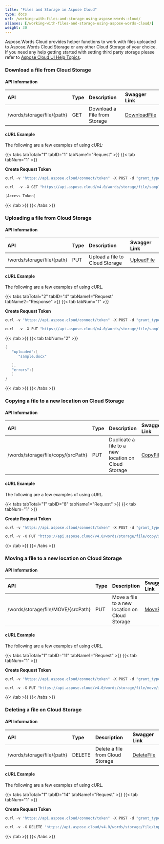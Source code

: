 ```yaml
---
title: "Files and Storage in Aspose Cloud"
type: docs
url: /working-with-files-and-storage-using-aspose-words-cloud/
aliases: [/working-with-files-and-storage-using-aspose-words-cloud/]
weight: 30
---
```


Aspose.Words Cloud provides helper functions to work with files uploaded to Aspose.Words Cloud Storage or any other Cloud Storage of your choice. If you need any help getting started with setting third party storage please refer to [Aspose Cloud UI Help Topics](https://docs.aspose.cloud/display/totalcloud/Aspose+Cloud+UI+Help+Topics).

### Download a file from Cloud Storage

#### API Information

|API|Type|Description|Swagger Link|
| :- | :- | :- | :- |
|/words/storage/file/{path}|GET|Download a File from Storage|[DownloadFile](https://apireference.aspose.cloud/words/#/File/DownloadFile)|

#### cURL Example

The following are a few examples of using cURL:

{{< tabs tabTotal="1" tabID="1" tabName1="Request" >}}
{{< tab tabNum="1" >}}

**Create Request Token**

```JAVA
curl -v "https://api.aspose.cloud/connect/token" -X POST -d "grant_type=client_credentials&client_id=[]&client_secret=[]" -H "Content-Type: application/x-www-form-urlencoded" -H "Accept: application/json"
```

```JAVA
curl  -v -X GET "https://api.aspose.cloud/v4.0/words/storage/file/sample.docx" -H "Content-Type: application/json" -H "Authorization: Bearer 

[Access Token]
```

{{< /tab >}}
{{< /tabs >}}
### Uploading a file from Cloud Storage

#### API Information

|API|Type|Description|Swagger Link|
| :- | :- | :- | :- |
|/words/storage/file/{path}|PUT|Upload a file to Cloud Storage|[UploadFile](https://apireference.aspose.cloud/words/#/File/UploadFile)|

#### cURL Example

The following are a few examples of using cURL.

{{< tabs tabTotal="2" tabID="4" tabName1="Request" tabName2="Response" >}}
{{< tab tabNum="1" >}}

**Create Request Token**

```JAVA
curl -v "https://api.aspose.cloud/connect/token" -X POST -d "grant_type=client_credentials&client_id=[]&client_secret=[]" -H "Content-Type: application/x-www-form-urlencoded" -H "Accept: application/json"
```

```JAVA
curl  -v -X PUT "https://api.aspose.cloud/v4.0/words/storage/file/sample.docx" -H "Content-Type:application/octet-stream" -H "Authorization: Bearer [Access Token]
```

{{< /tab >}}
{{< tab tabNum="2" >}}

```JAVA
{
   "uploaded":[
      "sample.docx"

   ],
   "errors":[
   ]
}
```

{{< /tab >}}
{{< /tabs >}}
### Copying a file to a new location on Cloud Storage

#### API Information

|API|Type|Description|Swagger Link|
| :- | :- | :- | :- |
|/words/storage/file/copy/{srcPath}|PUT|Duplicate a file to a new location on Cloud Storage|[CopyFile](https://apireference.aspose.cloud/words/#/File/CopyFile)|

#### cURL Example

The following are a few examples of using cURL.

{{< tabs tabTotal="1" tabID="8" tabName1="Request" >}}
{{< tab tabNum="1" >}}

**Create Request Token**

```JAVA
curl -v "https://api.aspose.cloud/connect/token" -X POST -d "grant_type=client_credentials&client_id=[]&client_secret=[]" -H "Content-Type: application/x-www-form-urlencoded" -H "Accept: application/json"
```

```JAVA
curl -v -X PUT "https://api.aspose.cloud/v4.0/words/storage/file/copy/sample.docx/%2F?destPath=MyFolder" -H "Content-Type:application/json" -H "Authorization: Bearer [Access Token]
```

{{< /tab >}}
{{< /tabs >}}
### Moving a file to a new location on Cloud Storage

#### API Information

|API|Type|Description|Swagger Link|
| :- | :- | :- | :- |
|/words/storage/file/MOVE/{srcPath}|PUT|Move a file to a new location on Cloud Storage|[MoveFile](https://apireference.aspose.cloud/words/#/File/MoveFile)|

#### cURL Example

The following are a few examples of using cURL.

{{< tabs tabTotal="1" tabID="11" tabName1="Request" >}}
{{< tab tabNum="1" >}}

**Create Request Token**

```JAVA
curl -v "https://api.aspose.cloud/connect/token" -X POST -d "grant_type=client_credentials&client_id=[]&client_secret=[]" -H "Content-Type: application/x-www-form-urlencoded" -H "Accept: application/json"
```

```JAVA
curl -v -X PUT "https://api.aspose.cloud/v4.0/words/storage/file/move/input.docx/%2F?destPath=MyFolder" -H "Content-Type:application/json" -H "Authorization: Bearer [Access Token]
```

{{< /tab >}}
{{< /tabs >}}
### Deleting a file on Cloud Storage

#### API Information

|API|Type|Description|Swagger Link|
| :- | :- | :- | :- |
|/words/storage/file/{path}|DELETE|Delete a file from Cloud Storage|[DeleteFile](https://apireference.aspose.cloud/words/#/File/DeleteFile)|

#### cURL Example

The following are a few examples of using cURL.

{{< tabs tabTotal="1" tabID="14" tabName1="Request" >}}
{{< tab tabNum="1" >}}

**Create Request Token**

```JAVA
curl -v "https://api.aspose.cloud/connect/token" -X POST -d "grant_type=client_credentials&client_id=[]&client_secret=[]" -H "Content-Type: application/x-www-form-urlencoded" -H "Accept: application/json"
```

```JAVA
curl -v -X DELETE "https://api.aspose.cloud/v4.0/words/storage/file/input.docx" -H "Content-Type:application/json" -H "Authorization: Bearer [Access Token]
```

{{< /tab >}}
{{< /tabs >}}
